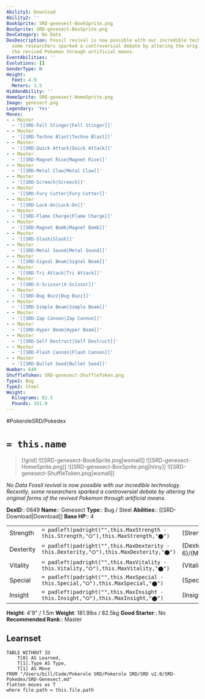 ```yaml
---
Ability1: Download
Ability2: ''
BookSprite: SRD-genesect-BookSprite.png
BoxSprite: SRD-genesect-BoxSprite.png
DexCategory: No Data
DexDescription: Fossil revival is now possible with our incredible technology. Recently,
  some researchers sparked a controversial debate by altering the original forms of
  the revived Pokemon through artificial means.
EventAbilities: ''
Evolutions: []
GenderType: N
Height:
  Feet: 4.9
  Meters: 1.5
HiddenAbility: ''
HomeSprite: SRD-genesect-HomeSprite.png
Image: genesect.png
Legendary: 'Yes'
Moves:
- - Master
  - '[[SRD-Fell Stinger|Fell Stinger]]'
- - Master
  - '[[SRD-Techno Blast|Techno Blast]]'
- - Master
  - '[[SRD-Quick Attack|Quick Attack]]'
- - Master
  - '[[SRD-Magnet Rise|Magnet Rise]]'
- - Master
  - '[[SRD-Metal Claw|Metal Claw]]'
- - Master
  - '[[SRD-Screech|Screech]]'
- - Master
  - '[[SRD-Fury Cutter|Fury Cutter]]'
- - Master
  - '[[SRD-Lock-On|Lock-On]]'
- - Master
  - '[[SRD-Flame Charge|Flame Charge]]'
- - Master
  - '[[SRD-Magnet Bomb|Magnet Bomb]]'
- - Master
  - '[[SRD-Slash|Slash]]'
- - Master
  - '[[SRD-Metal Sound|Metal Sound]]'
- - Master
  - '[[SRD-Signal Beam|Signal Beam]]'
- - Master
  - '[[SRD-Tri Attack|Tri Attack]]'
- - Master
  - '[[SRD-X-Scissor|X-Scissor]]'
- - Master
  - '[[SRD-Bug Buzz|Bug Buzz]]'
- - Master
  - '[[SRD-Simple Beam|Simple Beam]]'
- - Master
  - '[[SRD-Zap Cannon|Zap Cannon]]'
- - Master
  - '[[SRD-Hyper Beam|Hyper Beam]]'
- - Master
  - '[[SRD-Self Destruct|Self Destruct]]'
- - Master
  - '[[SRD-Flash Cannon|Flash Cannon]]'
- - Master
  - '[[SRD-Bullet Seed|Bullet Seed]]'
Number: 649
ShuffleToken: SRD-genesect-ShuffleToken.png
Type1: Bug
Type2: Steel
Weight:
  Kilograms: 82.5
  Pounds: 181.9
---
```


#PokeroleSRD/Pokedex

# `= this.name`

> [!grid]
> ![[SRD-genesect-BookSprite.png|wsmall]]
> ![[SRD-genesect-HomeSprite.png]]
> ![[SRD-genesect-BoxSprite.png|htiny]]
> ![[SRD-genesect-ShuffleToken.png|wsmall]]


*No Data*
*Fossil revival is now possible with our incredible technology. Recently, some researchers sparked a controversial debate by altering the original forms of the revived Pokemon through artificial means.*

**DexID**:: 0649
**Name**:: Genesect
**Type**:: Bug / Steel
**Abilities**:: [[SRD-Download|Download]]
**Base HP**:: 4

|           |                                                                                        |                                          |
| --------- | -------------------------------------------------------------------------------------- | ---------------------------------------- |
| Strength  | `= padleft(padright("",this.MaxStrength - this.Strength,"⭘"),this.MaxStrength,"⬤")`    | (Strength::7)/(MaxStrength::7)   |
| Dexterity | `= padleft(padright("",this.MaxDexterity - this.Dexterity,"⭘"),this.MaxDexterity,"⬤")` | (Dexterity:: 6)/(MaxDexterity::6) |
| Vitality  | `= padleft(padright("",this.MaxVitality - this.Vitality,"⭘"),this.MaxVitality,"⬤")`    | (Vitality::6)/(MaxVitality::6)   |
| Special   | `= padleft(padright("",this.MaxSpecial - this.Special,"⭘"),this.MaxSpecial,"⬤")`       | (Special::7)/(MaxSpecial::7)     |
| Insight   | `= padleft(padright("",this.MaxInsight - this.Insight,"⭘"),this.MaxInsight,"⬤")`       | (Insight::6)/(MaxInsight::6)     |

**Height**: 4'9" / 1.5m
**Weight**: 181.9lbs / 82.5kg
**Good Starter**:: No
**Recommended Rank**:: Master

## Learnset

```dataview
TABLE WITHOUT ID
    T[0] AS Learned,
    T[1].Type AS Type,
    T[1] AS Move
FROM "/Users/bill/Code/Pokerole SRD/Pokerole SRD/SRD v2.0/SRD-Pokedex/SRD-Genesect.md"
flatten moves as T
where file.path = this.file.path
```
